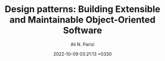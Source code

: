 ---
layout: post
title: "Design patterns: Building Extensible and Maintainable Object-Oriented Software"
author: "Ali N. Parizi"
img: "/assets/images/posts/books/design-patterns/title.png"
date:   2022-10-09 03:21:13 +0330
categories: book programming design design-pattern
brief: "Deep work is the ability to focus without distraction on a cognitively demanding task. coined by the author on his popular blog Study Hacks, deep work will make you better at what you do, let you achieve more in less time and provide the sense of true fulfilment that comes from the mastery of a skill. In short, deep work is like a superpower in our increasingly competitive economy."
---